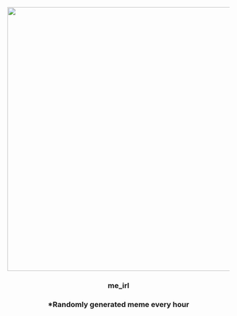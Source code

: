 <p align="center">
        <img src="https://i.redd.it/mn7ql83gdke91.jpg" width="600" height="600">
        </p>
        <h3 align="center">me_irl</h3>
        <h3 align="center">*Randomly generated meme every hour</h3>
    